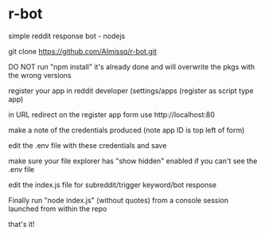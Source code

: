 # r-bot
simple reddit response bot - nodejs

git clone https://github.com/AImissq/r-bot.git

DO NOT run "npm install" it's already done and will overwrite the pkgs with the wrong versions

register your app in reddit developer (settings/apps (register as script type app)

in URL redirect on the register app form use http://localhost:80

make a note of the credentials produced (note app ID is top left of form)

edit the .env file with these credentials and save

make sure your file explorer has "show hidden" enabled if you can't see the .env file

edit the index.js file for subreddit/trigger keyword/bot response 

Finally run "node index.js" (without quotes) from a console session launched from within the repo

that's it!
